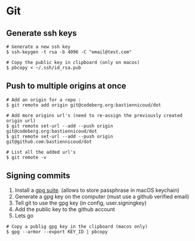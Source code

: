 # Git

## Generate ssh keys
```
# Generate a new ssh key
$ ssh-keygen -t rsa -b 4096 -C "email@test.com"

# Copy the public key in clipboard (only on macos)
$ pbcopy < ~/.ssh/id_rsa.pub
```
## Push to multiple origins at once

```
# Add an origin for a repo :
$ git remote add origin git@codeberg.org:bastiennicoud/dot

# Add more origins url's (need to re-assign the previously created origin url)
$ git remote set-url --add --push origin git@codeberg.org:bastiennicoud/dot
$ git remote set-url --add --push origin git@github.com:bastiennicoud/dot

# List all the added url's
$ git remote -v
```

## Signing commits

1. Install a [gpg suite](https://gpgtools.org). (allows to store passphrase in macOS keychain)
2. Generate a gpg key on the computer (must use a github verified email)
3. Tell git to use the gpg key (in config, user.signingkey)
4. Add the public key to the github account
5. Lets go

```
# Copy a publig gpg key in the clipboard (macos only)
$ gpg --armor --export KEY_ID | pbcopy
```

